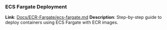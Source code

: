 ###  ECS Fargate Deployment  
**Link**: [Docs/ECR-Fargate/ecs-fargate.md](Docs/ECR-Fargate/ecs-fargate.md) 
**Description**: Step-by-step guide to deploy containers using ECS Fargate with ECR images.
